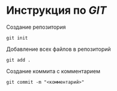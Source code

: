 # Инструкция по *GIT*

Создание репозитория

```git init```

Добавление всех файлов в репозиторий

```git add .```

Создание коммита с комментарием 

```git commit -m "<комментарий>"```